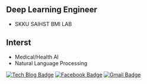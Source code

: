 ## Deep Learning Engineer
* SKKU SAIHST BMI LAB

## Interst
* Medical/Health AI
* Natural Language Processing



[![Tech Blog Badge](http://img.shields.io/badge/-Tech%20blog-black?style=flat-square&logo=github&link=https://github.com/rjsgmlsms126)](https://github.com/rjsgmlsms126)
[![Facebook Badge](https://img.shields.io/badge/facebook-1877f2?style=flat-square&logo=facebook&logoColor=white&link=https:https://www.facebook.com/profile.php?id=100002011458364)](https://www.facebook.com/profile.php?id=100002011458364)
[![Gmail Badge](https://img.shields.io/badge/Gmail-d14836?style=flat-square&logo=Gmail&logoColor=white&link=mailto:lgh1261@g.skku.edu)](mailto:lgh1261@g.skku.edu)
	

<!--
**rjsgmlsms126/rjsgmlsms126** is a ✨ _special_ ✨ repository because its `README.md` (this file) appears on your GitHub profile.

Here are some ideas to get you started:

- 🔭 I’m currently working on ...
- 🌱 I’m currently learning ...
- 👯 I’m looking to collaborate on ...
- 🤔 I’m looking for help with ...
- 💬 Ask me about ...
- 📫 How to reach me: ...
- 😄 Pronouns: ...
- ⚡ Fun fact: ...
-->
